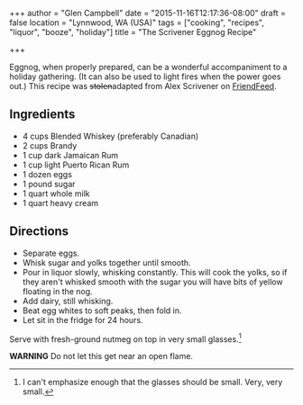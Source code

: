 +++
author = "Glen Campbell"
date = "2015-11-16T12:17:36-08:00"
draft = false
location = "Lynnwood, WA (USA)"
tags = ["cooking", "recipes", "liquor", "booze", "holiday"]
title = "The Scrivener Eggnog Recipe"

+++

Eggnog, when properly prepared, can be a wonderful 
accompaniment to a holiday gathering.
(It can also be used to light fires when the power goes out.)
This recipe was <s>stolen</s>adapted from Alex Scrivener on 
[FriendFeed](http://isfriendfeeddeadyet.com).

## Ingredients

* 4 cups Blended Whiskey (preferably Canadian)
* 2 cups Brandy
* 1 cup dark Jamaican Rum
* 1 cup light Puerto Rican Rum
* 1 dozen eggs
* 1 pound sugar
* 1 quart whole milk
* 1 quart heavy cream

## Directions

* Separate eggs.
* Whisk sugar and yolks together until smooth.
* Pour in liquor slowly, whisking constantly.
  This will cook the yolks, so if they aren't whisked smooth 
  with the sugar you will have bits of yellow floating in the nog.
* Add dairy, still whisking.
* Beat egg whites to soft peaks, then fold in.
* Let sit in the fridge for 24 hours.

Serve with fresh-ground nutmeg on top in very small glasses.[^1]

**WARNING** Do not let this get near an open flame.

[^1]: I can't emphasize enough that the glasses should be small. Very, very small.
